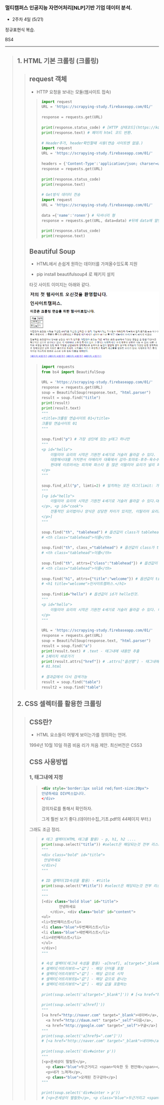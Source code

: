 ### 멀티캠퍼스 인공지능 자연어처리[NLP]기반 기업 데이터 분석.
- 2주차 4일 (5/21)

정규표현식 복습.

BS4 

---
> ## 1. HTML 기본 크롤링 (크롤링)
>> ## request 객체
>> - HTTP 요청을 보내는 모듈(웹사이트 접속)
>>> ```Python
>>> import request
>>> URL = 'https://scrapying-study.firebaseapp.com/01/'
>>> 
>>> response = requests.get(URL)
>>> 
>>> print(response.status_code) # [HTTP 상태코드](https://ko.wikipedia.org/wiki/HTTP_%EC%83%81%ED%83%9C_%EC%BD%94%EB%93%9C) 반환 -> 200 (정상 작동)
>>> print(response.text) # 페이지 html 코드 반환.
>>> 
>>> # Header추가, header확인할때 사용(연습 사이트엔 없음.)
>>> import request
>>> URL = 'https://scrapying-study.firebaseapp.com/01/'
>>> 
>>> headers = {'Content-Type':'application/json; charser=utf-8'}
>>> response = requests.get(URL) 
>>> 
>>> print(response.status_code)
>>> print(response.text)
>>> 
>>> # Get방식 데이터 전송
>>> import request
>>> URL = 'https://scrapying-study.firebaseapp.com/01/'
>>> 
>>> data ={'name':'ronen'} # 딕셔너리 형
>>> response = requests.get(URL, data=data) #뒤에 data에 알맞은 변수 전달. 
>>> 
>>> print(response.status_code)
>>> print(response.text)
>>> ```
>> ## Beautiful Soup
>> - HTML에서 손쉽게 원하는 데이터를 가져올수있도록 지원
>> 
>> - pip install beautifulsoup4 로 패키지 설치
>> 
>> 타깃 사이트 이미지는 아래와 같다.
>> 
>> ![크롤링_연습_사이트](./image/크롤링_연습_사이트.png)
>> 
>>> ```Python
>>> import requests
>>> from bs4 import BeautifulSoup
>>> 
>>> URL = 'https://scrapying-study.firebaseapp.com/01/'
>>> response = requests.get(URL)
>>> soup = BeautifulSoup(response.text, "html.parser")
>>> result = soup.find("title")
>>> print(result)
>>> print(result.text)
>>> """
>>> <title>크롤링 연습사이트 01</title>
>>> 크롤링 연습사이트 01
>>> """
>>> 
>>> soup.find("p") # 가장 상단에 있는 p태그 하나만
>>> """
>>> <p id="hello">
>>>     이탈리아 요리의 시작은 기원전 4세기로 거슬러 올라갈 수 있다.
>>>     대항해시대를 거치면서 아메리카 대륙에서 감자·토마토·후추·옥수수 등이 유입되어 그 종류와 풍미가 다양해졌고
>>>     현대에 이르러서는 피자와 파스타 등 많은 이탈리아 요리가 널리 퍼지게 되었다.
>>> </p>
>>> """
>>> 
>>> soup.find_all("p", limti=2) # 일치하는 모든 탸그(limit: 가져올 갯수제한., 생략가능)
>>> """
>>> [<p id="hello">
>>>     이탈리아 요리의 시작은 기원전 4세기로 거슬러 올라갈 수 있다.대항해시대를 거치면서 아메리카 대륙에서 감자·토마토·후추·옥수수 등이 유입되어 그 종류와 풍미가 다양해졌고 현대에 이르러서는 피자와 파스타 등 많은 이탈리아 요리가 널리 퍼지게 되었다.
>>> </p>, <p id="cook">
>>>     전통적인 요리법이나 양식은 상당한 차이가 있지만, 이탈리아 요리는 다른 국가의 요리 문화에서 다양한 영감을 줄 만큼 다양하고 혁신적인 것으로 평가되고 있다. 각 지방마다 고유의 특색이 있어 그 양식도 다양하지만 크게 북부와 남부로 나눌 수 있다. 다른 나라와 국경을 맞대고 있던 북부 지방은 산업화되어 경제적으로 풍족하고 농업이 발달해 쌀이 풍부해 유제품이 다양한 반면 경제적으로 침체되었던 남부 지방은 올리브와 토마토, 모차렐라 치즈가 유명하고 특별히 해산물을 활용한 요리가 많다. 식재료와 치즈 등의 차이는 파스타의 종류와 소스와 수프 등도 다름을 의미한다.
>>> </p>]
>>> """
>>> 
>>> soup.find("th", "tablehead") # 옵션값이 class가 tablehead인것
>>> # <th class="tablehead">이름</th>
>>> 
>>> soup.find("th", class_="tablehead") # 옵션값이 class가 tablehead인것
>>> # <th class="tablehead">이름</th>
>>> 
>>> soup.find("th", attrs={"class":"tablehead"}) # 옵션값이 class가 tablehead인것(옵션명 변경 가능)
>>> # <th class="tablehead">이름</th>
>>> 
>>> soup.find("h1", attrs={"title":"welcome"}) # 옵션값이 title가 welcome인것(옵션명 변경 가능)
>>> # <h1 title="welcome">인사이트캠퍼스.</h1>
>>> 
>>> soup.find(id="hello") # 옵션값이 id가 hello인것.
>>> """
>>> <p id="hello">
>>>     이탈리아 요리의 시작은 기원전 4세기로 거슬러 올라갈 수 있다. 대항해시대를 거치면서 아메리카 대륙에서 감자·토마토·후추·옥수수 등이 유입되어 그 종류와 풍미가 다양해졌고 현대에 이르러서는 피자와 파스타 등 많은 이탈리아 요리가 널리 퍼지게 되었다.
>>> </p>
>>> """
>>> 
>>> URL = 'https://scrapying-study.firebaseapp.com/01/'
>>> response = requests.get(URL)
>>> soup = BeautifulSoup(response.text, "html.parser")
>>> result = soup.find("a")
>>> print(result.text) # .text - 태그내에 내용만 추출
>>> # 1페이지 바로가기
>>> print(result.attrs["href"]) # .attrs["옵션명"] - 태그내에 옵션을 추출
>>> # 01.html
>>> 
>>> # 결과값에서 다시 검색가능
>>> result = soup.find("table")
>>> result2 = soup.find("table")
>>> ```
> ## 2. CSS 셀렉터를 활용한 크롤링
>> ## CSS란?
>> - HTML 요소들이 어떻게 보이는가를 정의하는 언어.
>> 
>> 1994년 10월 10일 하콤 비움 리가 처음 제안. 최신버전은 CSS3
>> 
>> ## CSS 사용방법
>> ### 1, 태그내에 지정
>>> ```HTML
>>> <div style='border:1px solid red;font-size:20px">
>>> 안녕하세요 DIV박스입니다.
>>> </div>
>>> ```  
>>> 강의자료를 통해서 확인하자.
>>> 
>>> 그게 훨씬 보기 좋다.(데이터수집_기초.pdf의 44페이지 부터.)
>>
>> 그래도 조금 정리.
>>> ```Python
>>> # 태그 셀렉터(HTML 태그를 활용) - p, h1, h2 ....
>>> print(soup.select("title")) #select은 해당되는것 전부 리스트 형식으로 반환. select_one는 하나만 반환.
>>> """
>>> <div class="bold" id="title">
>>>  안녕하세요
>>> </div>]
>>> """
>>> 
>>> # ID 셀렉터(ID속성을 활용) - #title
>>> print(soup.select("#title")) #select은 해당되는것 전부 리스트 형식으로 반환. select_one는 하나만 반환.
>>> """
>>> """
>>> [<div class="bold blue" id="title">
>>>         안녕하세요 
>>>     </div>, <div class="bold" id="content">
>>> <ul>
>>> <li>첫번쨰리스트</li>
>>> <li class="blue">두번째리스트</li>
>>> <li class="blue">세번째리스트</li>
>>> <li>네번째리스트</li>
>>> </ul>
>>> </div>]
>>> """
>>> 
>>> # 속성 셀렉터(태그내 속성을 활용) -a[href], a[target="_blank"]
>>> # 셀렉터[어트리뷰트~="값"] - 해당 단어를 포함
>>> # 셀렉터[어트리뷰트^="값"] - 해당 값으로 시작
>>> # 셀렉터[어트리뷰트$="값"] - 해당 값으로 끝나는
>>> # 셀렉터[어트리뷰트*="값"] - 해당 값을 포함하는
>>> 
>>> print(soup.select('a[target="_blank"]')) # [<a href="http://naver.com" target="_blank">네이버</a>]
>>> 
>>> print(soup.select('a[href]'))
>>> """
>>> [<a href="http://naver.com" target="_blank">네이버</a>,
>>>   <a href="http://daum.net" target="_self">다음</a>,
>>>   <a href="http://google.com" target="_self">구글</a>]
>>> """
>>> print(soup.select('a[href$=".com"]'))
>>> # [<a href="http://naver.com" target="_blank">네이버</a>, <a href="http://google.com" target="_self">구글</a>]
>>> 
>>> print(soup.select('div#winter p'))
>>> """
>>> [<p>온세상이 떨릴듯</p>,
>>>   <p class="blue">두근거리고 <span>익숙한 듯 편안해</span></p>,
>>>   <p>네가 느껴져</p>,
>>>   <p class="blue">오래된 친구같아</p>]
>>> """
>>> 
>>> print(soup.select('div#winter > p'))
>>> # [<p>온세상이 떨릴듯</p>, <p class="blue">두근거리고 <span>익숙한 듯 편안해</span></p>]
>>> ```
>>
